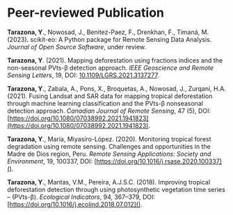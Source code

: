 # **Peer-reviewed Publication**

**Tarazona, Y**., Nowosad, J., Benitez-Paez, F., Drenkhan, F., Timaná, M. (2023). scikit-eo: A Python
package for Remote Sensing Data Analysis. *Journal of Open Source Software*, under review.

**Tarazona, Y**. (2021). Mapping deforestation using fractions indices and the non-seasonal PVts-β detection approach. *IEEE Geoscience and Remote Sensing Letters*, 19, DOI: [10.1109/LGRS.2021.3137277]().

**Tarazona, Y**., Zabala, A., Pons, X., Broquetas, A., Nowosad, J., Zurqani, H.A. (2021). Fusing Landsat and SAR data for mapping tropical deforestation through machine learning classification and the PVts-β nonseasonal detection approach. *Canadian Journal of Remote Sensing*, 47 (5), DOI:
[https://doi.org/10.1080/07038992.2021.1941823](https://doi.org/10.1080/07038992.2021.1941823).

**Tarazona, Y**., María, Miyasiro-López. (2020). Monitoring tropical forest degradation using remote sensing. Challenges and opportunities in the Madre de Dios region, Peru. *Remote Sensing Applications: Society and Environment*, 19, 100337, DOI: [https://doi.org/10.1016/j.rsase.2020.100337]().

**Tarazona, Y**., Mantas, V.M., Pereira, A.J.S.C. (2018). Improving tropical deforestation detection through using photosynthetic vegetation time series – (PVts-β). *Ecological Indicators*, 94, 367–379, DOI: [https://doi.org/10.1016/j.ecolind.2018.07.012]().
